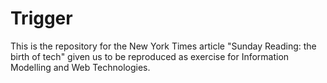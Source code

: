 # Trigger

This is the repository for the New York Times article "Sunday Reading: the birth of tech" given us to be reproduced as exercise for Information Modelling and Web Technologies.
